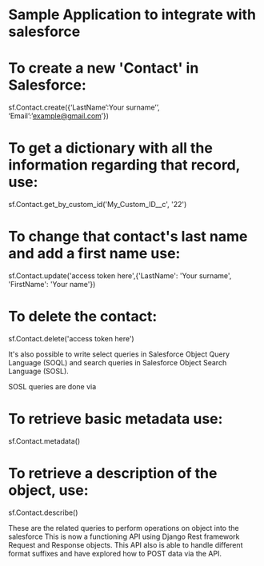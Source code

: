 # Sample Application to integrate with salesforce

# To create a new 'Contact' in Salesforce:
sf.Contact.create({‘LastName’:Your surname’’, ‘Email’:’example@gmail.com’})

# To get a dictionary with all the information regarding that record, use:
sf.Contact.get_by_custom_id('My_Custom_ID__c', '22')

# To change that contact's last name and add a first name use:
sf.Contact.update('access token here',{'LastName': 'Your surname', 'FirstName': 'Your name'})

# To delete the contact:
sf.Contact.delete('access token here')

It's also possible to write select queries in Salesforce Object Query Language (SOQL) and search
queries in Salesforce Object Search Language (SOSL).


SOSL queries are done via

# To retrieve basic metadata use:
sf.Contact.metadata()

# To retrieve a description of the object, use:
sf.Contact.describe()

These are the related queries to perform operations on object into the salesforce
This is now a functioning API using Django Rest framework Request and Response objects.
This API also is able to handle different format suffixes and have explored how to POST data via the API.


